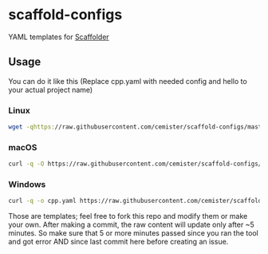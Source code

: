 # scaffold-configs
YAML templates for [Scaffolder](https://github.com/cemister/scaffolder)

## Usage
You can do it like this 
(Replace cpp.yaml with needed config and hello to your actual project name)

### Linux
```bash
wget -qhttps://raw.githubusercontent.com/cemister/scaffold-configs/master/cpp.yaml && scaffold --name hello --yaml "./cpp.yaml" && rm cpp.yaml
```
### macOS
```bash
curl -q -O https://raw.githubusercontent.com/cemister/scaffold-configs/master/cpp.yaml && scaffold --name hello --yaml "./cpp.yaml" && rm cpp.yaml
```
### Windows
```bash
curl -q -o cpp.yaml https://raw.githubusercontent.com/cemister/scaffold-configs/master/cpp.yaml && scaffold --name hello --yaml "./cpp.yaml" && del cpp.yaml
```

Those are templates; feel free to fork this repo and modify them or make your own.
After making a commit, the raw content will update only after ~5 minutes. So make sure that 5 or more minutes passed since you ran the tool and got error AND since last commit here before creating an issue. 


